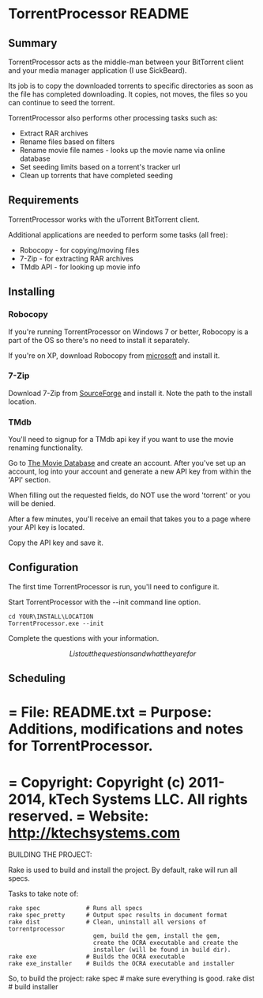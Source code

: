 # TorrentProcessor README


## Summary

TorrentProcessor acts as the middle-man between your BitTorrent client
and your media manager application (I use SickBeard).

Its job is to copy the downloaded torrents to specific directories as
soon as the file has completed downloading. It copies, not moves, the
files so you can continue to seed the torrent.

TorrentProcessor also performs other processing tasks such as:

- Extract RAR archives
- Rename files based on filters
- Rename movie file names - looks up the movie name via online database
- Set seeding limits based on a torrent's tracker url
- Clean up torrents that have completed seeding


## Requirements

TorrentProcessor works with the uTorrent BitTorrent client.

Additional applications are needed to perform some tasks (all free):

- Robocopy - for copying/moving files
- 7-Zip    - for extracting RAR archives
- TMdb API - for looking up movie info


## Installing


### Robocopy

If you're running TorrentProcessor on Windows 7 or better, Robocopy
is a part of the OS so there's no need to install it separately.

If you're on XP, download Robocopy from [microsoft](http://download.microsoft.com/download/f/d/0/fd05def7-68a1-4f71-8546-25c359cc0842/UtilitySpotlight2006_11.exe)
and install it.


### 7-Zip

Download 7-Zip from [SourceForge](http://downloads.sourceforge.net/sevenzip/7z920.exe) and install it.
Note the path to the install location.


### TMdb

You'll need to signup for a TMdb api key if you want to use the movie
renaming functionality.

Go to [The Movie Database](https://www.themoviedb.org/account) and create an account.
After you've set up an account, log into your account and generate a new API key
from within the 'API' section.

When filling out the requested fields, do NOT use the word 'torrent'
or you will be denied.

After a few minutes, you'll receive an email that takes you to a page where
your API key is located.

Copy the API key and save it.


## Configuration

The first time TorrentProcessor is run, you'll need to configure it.

Start TorrentProcessor with the --init command line option.

    cd YOUR\INSTALL\LOCATION
    TorrentProcessor.exe --init

Complete the questions with your information.

$$ List out the questions and what they are for $$


## Scheduling



= File:   README.txt
= Purpose:  Additions, modifications and notes for TorrentProcessor.
=
= Copyright:  Copyright (c) 2011-2014, kTech Systems LLC. All rights reserved.
= Website:    http://ktechsystems.com
========================================================================

BUILDING THE PROJECT:

  Rake is used to build and install the project. By default, rake
  will run all specs.

  Tasks to take note of:


    rake spec             # Runs all specs
    rake spec_pretty      # Output spec results in document format
    rake dist             # Clean, uninstall all versions of torrentprocessor
                            gem, build the gem, install the gem,
                            create the OCRA executable and create the
                            installer (will be found in build dir).
    rake exe              # Builds the OCRA executable
    rake exe_installer    # Builds the OCRA executable and installer

  So, to build the project:
    rake spec   # make sure everything is good.
    rake dist   # build installer
  
